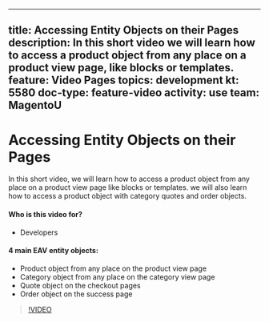 
---
title: Accessing Entity Objects on their Pages
description: In this short video we will learn how to access a product object from any place on a product view page, like blocks or templates.
feature: Video Pages
topics: development
kt: 5580
doc-type: feature-video
activity: use
team: MagentoU
---
# Accessing Entity Objects on their Pages

In this short video, we will learn how to access a product object from any place on a product view page like blocks or templates. we will also learn how to access a product object with category quotes and order objects.

#### Who is this video for?
* Developers

#### 4 main EAV entity objects:
* Product object from any place on the product view page
* Category object from any place on the category view page
* Quote object on the checkout pages
* Order object on the success page

>[!VIDEO](https://video.tv.adobe.com/v/35768)
